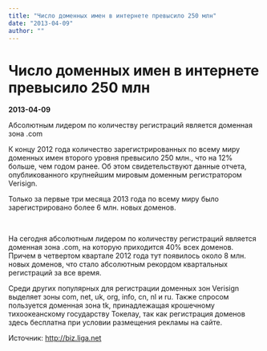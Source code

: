 ```yaml
---
title: "Число доменных имен в интернете превысило 250 млн"
date: "2013-04-09"
author: ""
---
```


# Число доменных имен в интернете превысило 250 млн

**2013-04-09** 

Абсолютным лидером по количеству регистраций является доменная зона .com

К концу 2012 года количество зарегистрированных по всему миру  доменных имен второго уровня превысило 250 млн., что на 12% больше, чем  годом ранее. Об этом свидетельствуют данные отчета, опубликованного  крупнейшим мировым доменным регистратором Verisign.

Только за первые три месяца 2013 года по всему миру было зарегистрировано более 6 млн. новых доменов.

 

На сегодня абсолютным лидером по количеству регистраций является  доменная зона .com, на которую приходится 40% всех доменов. Причем в  четвертом квартале 2012 года тут появилось около 8 млн. новых доменов,  что стало абсолютным рекордом квартальных регистраций за все время.

Среди других популярных для регистрации доменных зон Verisign  выделяет зоны com, net, uk, org, info, cn, nl и ru. Также спросом  пользуется доменная зона tk, принадлежащая крошечному тихоокеанскому  государству Токелау, так как регистрация доменов здесь бесплатна при  условии размещения рекламы на сайте.

Источник: http://biz.liga.net